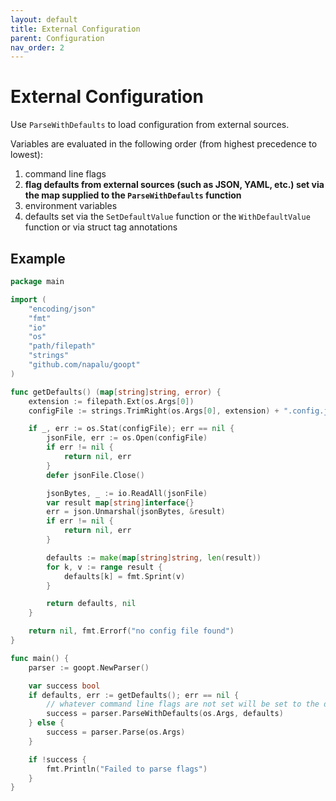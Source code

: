 ```yaml
---
layout: default
title: External Configuration
parent: Configuration
nav_order: 2
---
```


# External Configuration

Use `ParseWithDefaults` to load configuration from external sources.

Variables are evaluated in the following order (from highest precedence to lowest):
1. command line flags
2. **flag defaults from external sources (such as JSON, YAML, etc.) set via the map supplied to the `ParseWithDefaults` function**
3. environment variables
4. defaults set via the `SetDefaultValue` function or the `WithDefaultValue` function or via struct tag annotations


## Example

```go
package main

import (
	"encoding/json"
	"fmt"
	"io"
	"os"
	"path/filepath"
	"strings"
    "github.com/napalu/goopt"
)

func getDefaults() (map[string]string, error) {
	extension := filepath.Ext(os.Args[0])
	configFile := strings.TrimRight(os.Args[0], extension) + ".config.json"

	if _, err := os.Stat(configFile); err == nil {
		jsonFile, err := os.Open(configFile)
		if err != nil {
			return nil, err
		}
		defer jsonFile.Close()

		jsonBytes, _ := io.ReadAll(jsonFile)
		var result map[string]interface{}
		err = json.Unmarshal(jsonBytes, &result)
		if err != nil {
			return nil, err
		}

		defaults := make(map[string]string, len(result))
		for k, v := range result {
			defaults[k] = fmt.Sprint(v)
		}

		return defaults, nil
	}

	return nil, fmt.Errorf("no config file found")
}

func main() {
    parser := goopt.NewParser()

    var success bool
    if defaults, err := getDefaults(); err == nil {
        // whatever command line flags are not set will be set to the defaults if present
        success = parser.ParseWithDefaults(os.Args, defaults)
    } else {
        success = parser.Parse(os.Args)
    }

    if !success {
        fmt.Println("Failed to parse flags")
    }
}
```

